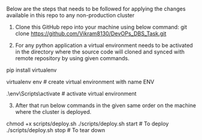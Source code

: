 Below are the steps that needs to be followed for applying the changes available in this repo to any non-production cluster

1. Clone this GitHub repo into your machine using below command:
git clone https://github.com/Vikram8130/DevOPs_DBS_Task.git

2. For any python application a virtual environment needs to be activated in the directory where the source code will cloned and synced with remote repository by using given commands.

pip install virtualenv


virtualenv env          # create virtual environment with name ENV


.\env\Scripts\activate  # activate virtual environment   

3. After that run below commands in the given same order on the machine where the cluster is deployed.

chmod +x scripts/deploy.sh
./scripts/deploy.sh start  # To deploy
./scripts/deploy.sh stop   # To tear down
